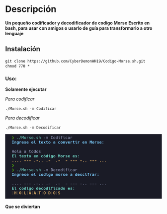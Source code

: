 # Descripción
**Un pequeño codificador y decodificador de codigo Morse**
**Escrito en bash, para usar con amigos o usarlo de guía para transformarlo a otro lenguaje**
## Instalación 

```
git clone https://github.com/CyberDemonWH19/Codigo-Morse.sh.git
chmod 770 *
```
### Uso:
**Solamente ejecutar**

*Para codificar*
```
./Morse.sh -m Codificar
```
*Para decodificar*
```
./Morse.sh -m Decodificar 

```

![Imagen del Morse.sh](Morsesh.png)

**Que se diviertan**